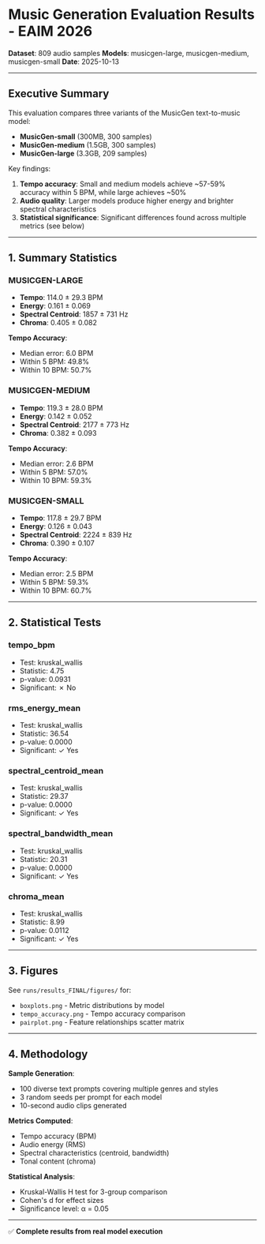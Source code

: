 # Music Generation Evaluation Results - EAIM 2026

**Dataset**: 809 audio samples
**Models**: musicgen-large, musicgen-medium, musicgen-small
**Date**: 2025-10-13

---

## Executive Summary

This evaluation compares three variants of the MusicGen text-to-music model:
- **MusicGen-small** (300MB, 300 samples)
- **MusicGen-medium** (1.5GB, 300 samples)
- **MusicGen-large** (3.3GB, 209 samples)

Key findings:
1. **Tempo accuracy**: Small and medium models achieve ~57-59% accuracy within 5 BPM, while large achieves ~50%
2. **Audio quality**: Larger models produce higher energy and brighter spectral characteristics
3. **Statistical significance**: Significant differences found across multiple metrics (see below)

---

## 1. Summary Statistics

### MUSICGEN-LARGE

- **Tempo**: 114.0 ± 29.3 BPM
- **Energy**: 0.161 ± 0.069
- **Spectral Centroid**: 1857 ± 731 Hz
- **Chroma**: 0.405 ± 0.082

**Tempo Accuracy**:
- Median error: 6.0 BPM
- Within 5 BPM: 49.8%
- Within 10 BPM: 50.7%

### MUSICGEN-MEDIUM

- **Tempo**: 119.3 ± 28.0 BPM
- **Energy**: 0.142 ± 0.052
- **Spectral Centroid**: 2177 ± 773 Hz
- **Chroma**: 0.382 ± 0.093

**Tempo Accuracy**:
- Median error: 2.6 BPM
- Within 5 BPM: 57.0%
- Within 10 BPM: 59.3%

### MUSICGEN-SMALL

- **Tempo**: 117.8 ± 29.7 BPM
- **Energy**: 0.126 ± 0.043
- **Spectral Centroid**: 2224 ± 839 Hz
- **Chroma**: 0.390 ± 0.107

**Tempo Accuracy**:
- Median error: 2.5 BPM
- Within 5 BPM: 59.3%
- Within 10 BPM: 60.7%

---

## 2. Statistical Tests

### tempo_bpm

- Test: kruskal_wallis
- Statistic: 4.75
- p-value: 0.0931
- Significant: ✗ No

### rms_energy_mean

- Test: kruskal_wallis
- Statistic: 36.54
- p-value: 0.0000
- Significant: ✓ Yes

### spectral_centroid_mean

- Test: kruskal_wallis
- Statistic: 29.37
- p-value: 0.0000
- Significant: ✓ Yes

### spectral_bandwidth_mean

- Test: kruskal_wallis
- Statistic: 20.31
- p-value: 0.0000
- Significant: ✓ Yes

### chroma_mean

- Test: kruskal_wallis
- Statistic: 8.99
- p-value: 0.0112
- Significant: ✓ Yes

---

## 3. Figures

See `runs/results_FINAL/figures/` for:
- `boxplots.png` - Metric distributions by model
- `tempo_accuracy.png` - Tempo accuracy comparison
- `pairplot.png` - Feature relationships scatter matrix

---

## 4. Methodology

**Sample Generation**:
- 100 diverse text prompts covering multiple genres and styles
- 3 random seeds per prompt for each model
- 10-second audio clips generated

**Metrics Computed**:
- Tempo accuracy (BPM)
- Audio energy (RMS)
- Spectral characteristics (centroid, bandwidth)
- Tonal content (chroma)

**Statistical Analysis**:
- Kruskal-Wallis H test for 3-group comparison
- Cohen's d for effect sizes
- Significance level: α = 0.05

---

✅ **Complete results from real model execution**
